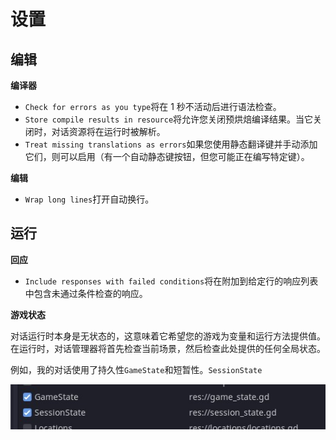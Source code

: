 # 设置

## 编辑

**编译器**

- `Check for errors as you type`将在 1 秒不活动后进行语法检查。
- `Store compile results in resource`将允许您关闭预烘焙编译结果。当它关闭时，对话资源将在运行时被解析。
- `Treat missing translations as errors`如果您使用静态翻译键并手动添加它们，则可以启用（有一个自动静态键按钮，但您可能正在编写特定键）。

**编辑**

- `Wrap long lines`打开自动换行。

## 运行

**回应**

- `Include responses with failed conditions`将在附加到给定行的响应列表中包含未通过条件检查的响应。

**游戏状态**

对话运行时本身是无状态的，这意味着它希望您的游戏为变量和运行方法提供值。在运行时，对话管理器将首先检查当前场景，然后检查此处提供的任何全局状态。

例如，我的对话使用了持久性`GameState`和短暂性。`SessionState`

![GameState 和 SessionState 被对话使用](Settings.assets/states.jpg)